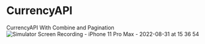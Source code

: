 # CurrencyAPI
CurrencyAPI With Combine and Pagination
![Simulator Screen Recording - iPhone 11 Pro Max - 2022-08-31 at 15 36 54](https://user-images.githubusercontent.com/89947913/187679879-7d8d60f8-9351-4088-8bce-ed83002268c5.gif)
